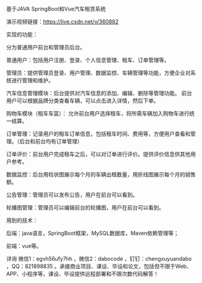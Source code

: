 基于JAVA SpringBoot和Vue汽车租赁系统

演示视频链接：https://live.csdn.net/v/360882

实现的功能：

分为普通用户前台和管理员后台。

普通用户：包括用户注册、登录、个人信息管理、租车、订单管理等。

管理员：提供管理员登录、用户管理、数据监控、车辆管理等功能，方便企业对系统进行管理和维护。

汽车信息管理模块：后台提供对汽车信息的添加、编辑、删除等管理功能。
前台用户可以根据品牌分类查看车辆，可以点击进入详情，然后下单。

购物车模块（租车车篮）：
允许前台用户选择租车，将所需车辆加入购物车进行统一结算。

订单管理：记录用户的租车订单信息，包括租车时间、费用等，方便用户查看和管理。（后台和前台均有订单管理）

订单评价：前台用户完成租车之后，可以对订单进行评价。提供评价信息供其他用户参考。

数据监控：后台用柱状图展示每个月的车辆出租数量，用折线图展示每个月的销售额。

公告管理：管理员可以发布公告，用户在前台可以看到。

轮播图管理：管理员可以编辑前台的轮播图，用户在前台可以看到。

用到的技术：

后端：java语言，SpringBoot框架，MySQL数据库，Maven依赖管理等；

前端：vue等。

详询 微信1：egvh56ufy7hh ，微信2：dabocode ，钉钉：chengxuyuandabo ，QQ：821898835 。承接商业项目、课设、毕设和论文，包括但不限于Web、APP、小程序等，课设、毕设提供远程部署和不限次数代码解答！
